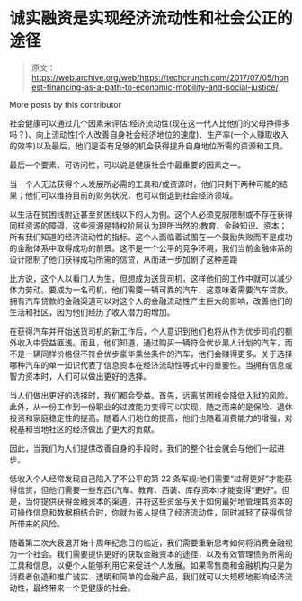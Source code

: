 # 诚实融资是实现经济流动性和社会公正的途径

> 原文：<https://web.archive.org/web/https://techcrunch.com/2017/07/05/honest-financing-as-a-path-to-economic-mobility-and-social-justice/>

More posts by this contributor

社会健康可以通过几个因素来评估:经济流动性(现在这一代人比他们的父母挣得多吗？)、向上流动性(个人改善自身社会经济地位的速度)、生产率(一个人赚取收入的效率)以及最后，他们是否有足够的机会获得提升自身地位所需的资源和工具。

最后一个要素，可访问性，可以说是健康社会中最重要的因素之一。

当一个人无法获得个人发展所必需的工具和/或资源时，他们只剩下两种可能的结果；他们可以维持目前的财务状况，也可以倒退到社会经济领域。

以生活在贫困线附近甚至贫困线以下的人为例。这个人必须克服限制或不存在获得同样资源的障碍，这些资源是特权阶层认为理所当然的:教育、金融知识、资本；所有我们知道的经济流动性的指标。这个人面临着试图在一个鼓励失败而不是成功的金融体系中取得成功的前景。这不是一个公平的竞争环境，我们当前金融体系的设计限制了他们获得成功所需的信贷，从而进一步加剧了这种差距

比方说，这个人以看门人为生，但想成为送货司机，这样他们的工作中就可以减少体力劳动。要成为一名司机，他们需要一辆可靠的汽车，这意味着需要汽车贷款。拥有汽车贷款的金融渠道可以对这个人的金融流动性产生巨大的影响，改善他们的生活和社区，因为他们经历了收入潜力的增加。

在获得汽车并开始送货司机的新工作后，个人意识到他们也将从作为优步司机的额外收入中受益匪浅。而且，他们知道，通过购买一辆符合优步黑人计划的汽车，而不是一辆同样价格但不符合优步豪华乘坐条件的汽车，他们会赚得更多。关于选择哪种汽车的单一知识代表了信息资本在经济流动性等式中的重要性。当拥有信息或智力资本时，人们可以做出更好的选择。

当人们做出更好的选择时，我们都会受益。首先，远离贫困线会降低入狱的风险。此外，从一份工作到一份职业的过渡能力变得可以实现，随之而来的是保险、退休投资和家庭稳定性的提高。随着人们地位的提高，他们也随着消费能力的增强，对税基和当地社区的经济做出了更大的贡献。

因此，当我们为人们提供改善自身的手段时，我们的整个社会就会与他们一起进步。

低收入个人经常发现自己陷入了不公平的第 22 条军规:他们需要“过得更好”才能获得信贷，但他们需要一些东西(汽车、教育、西装、库存资本)才能变得“更好”。但是，当你提供获得金融资本的渠道，并将这些资金与关于如何最好地管理其资本的可操作信息和数据相结合时，你就为该人提供了经济流动性，同时减轻了获得信贷所带来的风险。

随着第二次大衰退开始十周年纪念日的临近，我们需要重新思考如何将消费金融视为一个社会。我们需要提供更好的获取金融资本的途径，以及有效管理债务所需的工具和信息，以便个人能够利用它来促进个人发展。如果零售商和金融机构只是为消费者创造和推广诚实、透明和简单的金融产品，我们就可以大规模地影响经济流动性，最终带来一个更健康的社会。